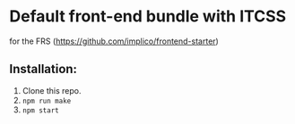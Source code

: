 # Default front-end bundle with ITCSS
for the FRS (https://github.com/implico/frontend-starter)

## Installation:

1. Clone this repo.
2. `npm run make`
2. `npm start`

